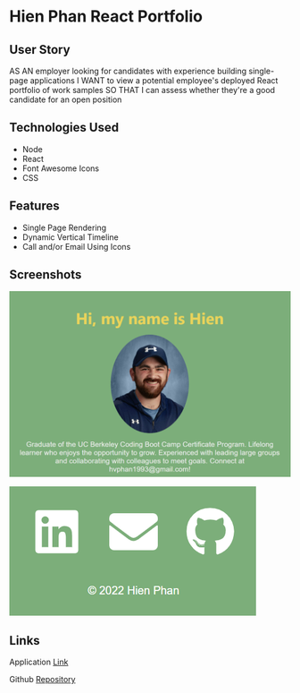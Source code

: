 # Hien Phan React Portfolio

## User Story
AS AN employer looking for candidates with experience building single-page applications
I WANT to view a potential employee's deployed React portfolio of work samples
SO THAT I can assess whether they're a good candidate for an open position

## Technologies Used
- Node
- React
- Font Awesome Icons
- CSS

## Features
- Single Page Rendering
- Dynamic Vertical Timeline
- Call and/or Email Using Icons

## Screenshots

![profile screenshot](client\src\assets\reactPortfolio.png)

![footer](client/src/assets/reactPortfoliofooter.png)

## Links

Application [Link](https://hvphan1993.github.io/HVP-React-Portfolio/)

Github [Repository](https://github.com/hvphan1993/HVP-React-Portfolio.git)

